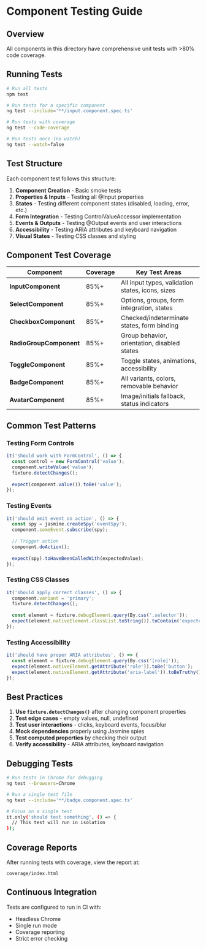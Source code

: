 # Component Testing Guide

## Overview

All components in this directory have comprehensive unit tests with >80% code coverage.

## Running Tests

```bash
# Run all tests
npm test

# Run tests for a specific component
ng test --include='**/input.component.spec.ts'

# Run tests with coverage
ng test --code-coverage

# Run tests once (no watch)
ng test --watch=false
```

## Test Structure

Each component test follows this structure:

1. **Component Creation** - Basic smoke tests
2. **Properties & Inputs** - Testing all @Input properties
3. **States** - Testing different component states (disabled, loading, error, etc.)
4. **Form Integration** - Testing ControlValueAccessor implementation
5. **Events & Outputs** - Testing @Output events and user interactions
6. **Accessibility** - Testing ARIA attributes and keyboard navigation
7. **Visual States** - Testing CSS classes and styling

## Component Test Coverage

| Component | Coverage | Key Test Areas |
|-----------|----------|----------------|
| **InputComponent** | 85%+ | All input types, validation states, icons, sizes |
| **SelectComponent** | 85%+ | Options, groups, form integration, states |
| **CheckboxComponent** | 85%+ | Checked/indeterminate states, form binding |
| **RadioGroupComponent** | 85%+ | Group behavior, orientation, disabled states |
| **ToggleComponent** | 85%+ | Toggle states, animations, accessibility |
| **BadgeComponent** | 85%+ | All variants, colors, removable behavior |
| **AvatarComponent** | 85%+ | Image/initials fallback, status indicators |

## Common Test Patterns

### Testing Form Controls

```typescript
it('should work with FormControl', () => {
  const control = new FormControl('value');
  component.writeValue('value');
  fixture.detectChanges();
  
  expect(component.value()).toBe('value');
});
```

### Testing Events

```typescript
it('should emit event on action', () => {
  const spy = jasmine.createSpy('eventSpy');
  component.someEvent.subscribe(spy);
  
  // Trigger action
  component.doAction();
  
  expect(spy).toHaveBeenCalledWith(expectedValue);
});
```

### Testing CSS Classes

```typescript
it('should apply correct classes', () => {
  component.variant = 'primary';
  fixture.detectChanges();
  
  const element = fixture.debugElement.query(By.css('.selector'));
  expect(element.nativeElement.classList.toString()).toContain('expected-class');
});
```

### Testing Accessibility

```typescript
it('should have proper ARIA attributes', () => {
  const element = fixture.debugElement.query(By.css('[role]'));
  expect(element.nativeElement.getAttribute('role')).toBe('button');
  expect(element.nativeElement.getAttribute('aria-label')).toBeTruthy();
});
```

## Best Practices

1. **Use `fixture.detectChanges()`** after changing component properties
2. **Test edge cases** - empty values, null, undefined
3. **Test user interactions** - clicks, keyboard events, focus/blur
4. **Mock dependencies** properly using Jasmine spies
5. **Test computed properties** by checking their output
6. **Verify accessibility** - ARIA attributes, keyboard navigation

## Debugging Tests

```bash
# Run tests in Chrome for debugging
ng test --browsers=Chrome

# Run a single test file
ng test --include='**/badge.component.spec.ts'

# Focus on a single test
it.only('should test something', () => {
  // This test will run in isolation
});
```

## Coverage Reports

After running tests with coverage, view the report at:
```
coverage/index.html
```

## Continuous Integration

Tests are configured to run in CI with:
- Headless Chrome
- Single run mode
- Coverage reporting
- Strict error checking